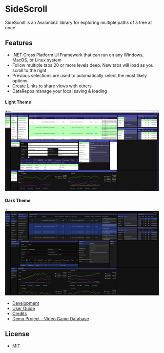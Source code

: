 # SideScroll
SideScroll is an AvaloniaUI library for exploring multiple paths of a tree at once

## Features
* .NET Cross Platform UI Framework that can run on any Windows, MacOS, or Linux system
* Follow multiple tabs 20 or more levels deep. New tabs will load as you scroll to the right
* Previous selections are used to automatically select the most likely options
* Create Links to share views with others
* DataRepos manage your local saving & loading

#### Light Theme
![Light Theme](Images/Screenshots/ColumnTypes_CustomControl_Charts_Light.png)
#### Dark Theme
![Dark Theme](Images/Screenshots/ColumnTypes_CustomControl_Charts_Dark.png)

* [Development](Docs/Dev/Development.md)
* [User Guide](Docs/UserGuide.md)
* [Credits](Docs/Credits.md)
* [Demo Project - Video Game Database](https://github.com/garyhertel/VideoGamesDB)

## License
* [MIT](LICENSE)